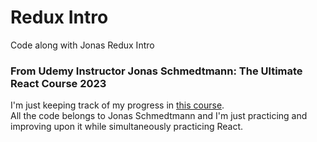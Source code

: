 # Redux Intro

Code along with Jonas Redux Intro

### From Udemy Instructor Jonas Schmedtmann: The Ultimate React Course 2023

I'm just keeping track of my progress in [this course](https://www.udemy.com/course/the-ultimate-react-course/). <br>
All the code belongs to Jonas Schmedtmann and I'm just practicing and improving upon it while simultaneously practicing React.
